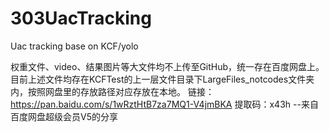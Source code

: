 # 303UacTracking
Uac tracking base on KCF/yolo

权重文件、video、结果图片等大文件均不上传至GitHub，统一存在百度网盘上。
目前上述文件均存在KCFTest的上一层文件目录下LargeFiles_notcodes文件夹内，按照网盘里的存放路径对应存放在本地。
链接：https://pan.baidu.com/s/1wRztHtB7za7MQ1-V4jmBKA
提取码：x43h
--来自百度网盘超级会员V5的分享
